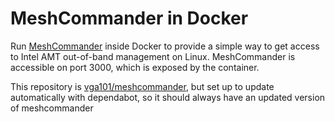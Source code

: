# MeshCommander in Docker

Run [MeshCommander](http://www.meshcommander.com/meshcommander) inside Docker to provide a simple way to get access to Intel
AMT out-of-band management on Linux. MeshCommander is accessible on port 3000,
which is exposed by the container.

This repository is [vga101/meshcommander](https://hub.docker.com/r/vga101/meshcommander/), but set up to update automatically with dependabot, so it should always have an updated version of meshcommander
